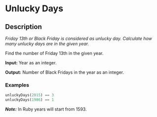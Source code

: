 # Unlucky Days

## Description

_Friday 13th or Black Friday is considered as unlucky day. Calculate how many unlucky days are in the given year._

Find the number of Friday 13th in the given year.

**Input:** Year as an integer.

**Output:** Number of Black Fridays in the year as an integer.

### Examples

```python
unluckyDays(2015) == 3
unluckyDays(1986) == 1
```

**_Note:_** In Ruby years will start from 1593.
